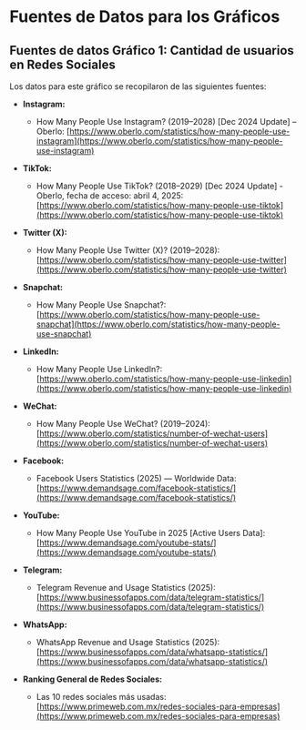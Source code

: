 
# Fuentes de Datos para los Gráficos


## Fuentes de datos Gráfico 1: Cantidad de usuarios en Redes Sociales

Los datos para este gráfico se recopilaron de las siguientes fuentes:

* **Instagram:**
    * How Many People Use Instagram? (2019–2028) [Dec 2024 Update] – Oberlo: [https://www.oberlo.com/statistics/how-many-people-use-instagram](https://www.oberlo.com/statistics/how-many-people-use-instagram)

* **TikTok:**
    * How Many People Use TikTok? (2018–2029) [Dec 2024 Update] - Oberlo, fecha de acceso: abril 4, 2025: [https://www.oberlo.com/statistics/how-many-people-use-tiktok](https://www.oberlo.com/statistics/how-many-people-use-tiktok)

* **Twitter (X):**
    * How Many People Use Twitter (X)? (2019–2028): [https://www.oberlo.com/statistics/how-many-people-use-twitter](https://www.oberlo.com/statistics/how-many-people-use-twitter)

* **Snapchat:**
    * How Many People Use Snapchat?: [https://www.oberlo.com/statistics/how-many-people-use-snapchat](https://www.oberlo.com/statistics/how-many-people-use-snapchat)

* **LinkedIn:**
    * How Many People Use LinkedIn?: [https://www.oberlo.com/statistics/how-many-people-use-linkedin](https://www.oberlo.com/statistics/how-many-people-use-linkedin)

* **WeChat:**
    * How Many People Use WeChat? (2019–2024): [https://www.oberlo.com/statistics/number-of-wechat-users](https://www.oberlo.com/statistics/number-of-wechat-users)


* **Facebook:**
    * Facebook Users Statistics (2025) — Worldwide Data: [https://www.demandsage.com/facebook-statistics/](https://www.demandsage.com/facebook-statistics/)

* **YouTube:**
    * How Many People Use YouTube in 2025 [Active Users Data]: [https://www.demandsage.com/youtube-stats/](https://www.demandsage.com/youtube-stats/)

* **Telegram:**
    * Telegram Revenue and Usage Statistics (2025): [https://www.businessofapps.com/data/telegram-statistics/](https://www.businessofapps.com/data/telegram-statistics/)

* **WhatsApp:**
    * WhatsApp Revenue and Usage Statistics (2025): [https://www.businessofapps.com/data/whatsapp-statistics/](https://www.businessofapps.com/data/whatsapp-statistics/)

* **Ranking General de Redes Sociales:**
    * Las 10 redes sociales más usadas: [https://www.primeweb.com.mx/redes-sociales-para-empresas](https://www.primeweb.com.mx/redes-sociales-para-empresas)


